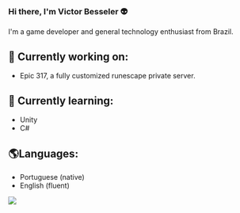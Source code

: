 ### Hi there, I'm Victor Besseler 👽

I'm a game developer and general technology enthusiast from Brazil.

## 💼 Currently working on:
- Epic 317, a fully customized runescape private server.

## 🌱 Currently learning:
- Unity
- C#

## 🌎Languages:
- Portuguese (native)
- English (fluent)

<img src="https://img.shields.io/badge/Java-ED8B00?style=for-the-badge&logo=java&logoColor=white">

